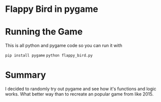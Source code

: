 # Flappy Bird in pygame

# Running the Game
This is all python and pygame code so you can run it with

`pip install pygame`
`python flappy_bird.py`

# Summary

I decided to randomly try out pygame and see how it's functions and logic works. What better way than to recreate an popular game from like 2015.
